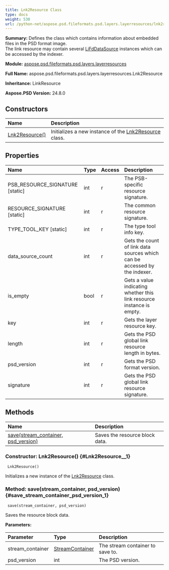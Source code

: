 ```yaml
---
title: Lnk2Resource Class
type: docs
weight: 530
url: /python-net/aspose.psd.fileformats.psd.layers.layerresources/lnk2resource/
---
```


**Summary:** Defines the class which contains information about embedded files in the PSD format image.<br/>            The link resource may contain several [LiFdDataSource](/psd/python-net/aspose.psd.fileformats.psd.layers.layerresources/lifddatasource/) instances which can be accessed by the indexer.

**Module:** [aspose.psd.fileformats.psd.layers.layerresources](/psd/python-net/aspose.psd.fileformats.psd.layers.layerresources/)

**Full Name:** aspose.psd.fileformats.psd.layers.layerresources.Lnk2Resource

**Inheritance:** LinkResource

**Aspose.PSD Version:** 24.8.0

## **Constructors**
| **Name** | **Description** |
| :- | :- |
| [Lnk2Resource()](#Lnk2Resource__1) | Initializes a new instance of the [Lnk2Resource](/psd/python-net/aspose.psd.fileformats.psd.layers.layerresources/lnk2resource/) class. |
## **Properties**
| **Name** | **Type** | **Access** | **Description** |
| :- | :- | :- | :- |
| PSB_RESOURCE_SIGNATURE [static] | int | r | The PSB-specific resource signature. |
| RESOURCE_SIGNATURE [static] | int | r | The common resource signature. |
| TYPE_TOOL_KEY [static] | int | r | The type tool info key. |
| data_source_count | int | r | Gets the count of link data sources which can be accessed by the indexer. |
| is_empty | bool | r | Gets a value indicating whether this link resource instance is empty. |
| key | int | r | Gets the layer resource key. |
| length | int | r | Gets the PSD global link resource length in bytes. |
| psd_version | int | r | Gets the PSD format version. |
| signature | int | r | Gets the PSD global link resource signature. |
## **Methods**
| **Name** | **Description** |
| :- | :- |
| [save(stream_container, psd_version)](#save_stream_container_psd_version_1) | Saves the resource block data. |


### Constructor: Lnk2Resource() {#Lnk2Resource__1}


```
 Lnk2Resource() 
```

Initializes a new instance of the [Lnk2Resource](/psd/python-net/aspose.psd.fileformats.psd.layers.layerresources/lnk2resource/) class.

### Method: save(stream_container, psd_version) {#save_stream_container_psd_version_1}


```
 save(stream_container, psd_version) 
```

Saves the resource block data.

**Parameters:**

| Parameter | Type | Description |
| :- | :- | :- |
| stream_container | [StreamContainer](/psd/python-net/aspose.psd/streamcontainer) | The stream container to save to. |
| psd_version | int | The PSD version. |


